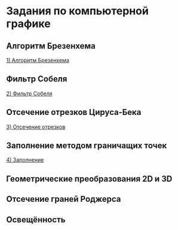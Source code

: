 # Задания по компьютерной графике

## Алгоритм Брезенхема
[1) Алгоритм Брезенхема](https://github.com/Mager2112/BMSTU-Computer-Graphics-IU8/tree/main/1%20Brezenham)

## Фильтр Собеля

[2) Фильтр Собеля](https://github.com/Mager2112/BMSTU-Computer-Graphics-IU8/tree/main/2%20Sobel)

## Отсечение отрезков Цируса-Бека
[3) Отсечение отрезков](https://github.com/Mager2112/BMSTU-Computer-Graphics-IU8/tree/main/3%20Cyrus-Beck)

## Заполнение методом граничащих точек
[4) Заполнение](https://github.com/Mager2112/BMSTU-Computer-Graphics-IU8/tree/main/4%20Filling)

## Геометрические преобразования 2D и 3D

## Отсечение граней Роджерса

## Освещённость
